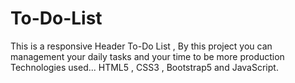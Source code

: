 # To-Do-List
This is a responsive Header To-Do List ,  By this project you can management your daily tasks and your time to be more production  Technologies used... HTML5 , CSS3 , Bootstrap5 and JavaScript.
